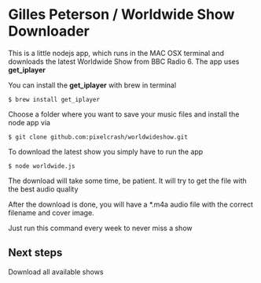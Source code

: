 # Gilles Peterson / Worldwide Show Downloader

This is a little nodejs app, which runs in the MAC OSX terminal and downloads 
the latest Worldwide Show from BBC Radio 6. The app uses **get_iplayer** 

You can install the **get_iplayer** with brew in terminal

```$ brew install get_iplayer```

Choose a folder where you want to save your music files and install the node app via

```$ git clone github.com:pixelcrash/worldwideshow.git```

To download the latest show you simply have to run the app 

```$ node worldwide.js```

The download will take some time, be patient. It will try to get the file with the best audio quality 

After the download is done, you will have a *.m4a audio file with the correct filename and cover image.

Just run this command every week to never miss a show

## Next steps ##
Download all available shows